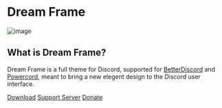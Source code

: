 # Dream Frame
![image]()

## What is Dream Frame?
Dream Frame is a full theme for Discord, supported for [BetterDiscord]() and [Powercord](https://powercord.dev), meant to bring a new elegent design to the Discord user interface.

[Download]() [Support Server]() [Donate]()
